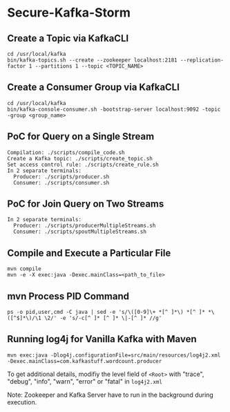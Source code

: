 # Secure-Kafka-Storm

## Create a Topic via KafkaCLI
```
cd /usr/local/kafka
bin/kafka-topics.sh --create --zookeeper localhost:2181 --replication-factor 1 --partitions 1 --topic <TOPIC_NAME>
```
## Create a Consumer Group via KafkaCLI
```
cd /usr/local/kafka
bin/kafka-console-consumer.sh -bootstrap-server localhost:9092 -topic -group <group_name>
```

## PoC for Query on a Single Stream
```
Compilation: ./scripts/compile_code.sh
Create a Kafka topic: ./scripts/create_topic.sh
Set access control rule: ./scripts/create_rule.sh
In 2 separate terminals:
  Producer: ./scripts/producer.sh 
  Consumer: ./scripts/consumer.sh
```

## PoC for Join Query on Two Streams
```
In 2 separate terminals:
  Producer: ./scripts/producerMultipleStreams.sh
  Consumer: ./scripts/spoutMultipleStreams.sh
```

## Compile and Execute a Particular File
```
mvn compile
mvn -e -X exec:java -Dexec.mainClass=<path_to_file>
```

## mvn Process PID Command
```
ps -o pid,user,cmd -C java | sed -e 's/\([0-9]\+ *[^ ]*\) *[^ ]* *\([^$]*\)/\1 \2/' -e 's/-c[^ ]* [^ ]* \|-[^ ]* //g'
```

## Running log4j for Vanilla Kafka with Maven

```
mvn exec:java -Dlog4j.configurationFile=src/main/resources/log4j2.xml -Dexec.mainClass=com.kafkastuff.wordcount.producer
```
To get additional details, modifiy the level field of ```<Root>``` with "trace", "debug", "info", "warn", "error" or "fatal" in ```log4j2.xml```

Note: Zookeeper and Kafka Server have to run in the background during execution.
